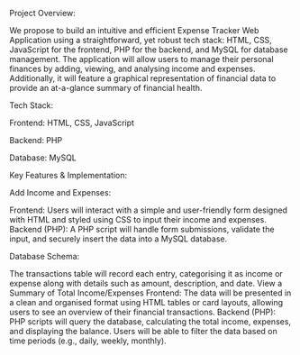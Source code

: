 Project Overview:

We propose to build an intuitive and efficient Expense Tracker Web Application using a straightforward, yet robust tech stack: HTML, CSS, JavaScript for the frontend, PHP for the backend, and MySQL  for database management. The application will allow users to manage their personal finances by adding, viewing, and analysing income and expenses. Additionally, it will feature a graphical representation of financial data to provide an at-a-glance summary of financial health.


Tech Stack:

Frontend: HTML, CSS, JavaScript

Backend: PHP

Database: MySQL

Key Features & Implementation:

Add Income and Expenses:

Frontend: Users will interact with a simple and user-friendly form designed with HTML and styled using CSS to input their income and expenses.
Backend (PHP): A PHP script will handle form submissions, validate the input, and securely insert the data into a MySQL database.

Database Schema:

The transactions table will record each entry, categorising it as income or expense along with details such as amount, description, and date.
View a Summary of Total Income/Expenses
Frontend: The data will be presented in a clean and organised format using HTML tables or card layouts, allowing users to see an overview of their financial transactions.
Backend (PHP): PHP scripts will query the database, calculating the total income, expenses, and displaying the balance.
Users will be able to filter the data based on time periods (e.g., daily, weekly, monthly).


